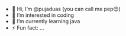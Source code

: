 - 👋 Hi, I’m @pujaduas (you can call me pep😊)
- 👀 I’m interested in coding
- 🌱 I’m currently learning java 
- ⚡ Fun fact: ...

<!---
pujaduas/pujaduas is a ✨ special ✨ repository because its `README.md` (this file) appears on your GitHub profile.
You can click the Preview link to take a look at your changes.
--->
